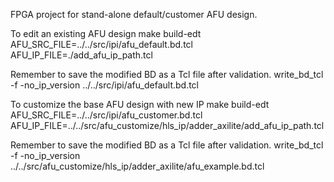 FPGA project for stand-alone default/customer AFU design.

To edit an existing AFU design
    make build-edt AFU_SRC_FILE=../../src/ipi/afu_default.bd.tcl AFU_IP_FILE=./add_afu_ip_path.tcl

Remember to save the modified BD as a Tcl file after validation.
    write_bd_tcl -f -no_ip_version ../../src/ipi/afu_default.bd.tcl


To customize the base AFU design with new IP
    make build-edt AFU_SRC_FILE=../../src/ipi/afu_customer.bd.tcl AFU_IP_FILE=../../src/afu_customize/hls_ip/adder_axilite/add_afu_ip_path.tcl

Remember to save the modified BD as a Tcl file after validation.
    write_bd_tcl -f -no_ip_version ../../src/afu_customize/hls_ip/adder_axilite/afu_example.bd.tcl

